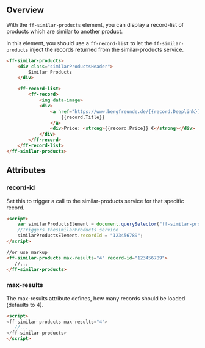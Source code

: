 ## Overview
With the `ff-similar-products` element, you can display a record-list of products which are similar to another product.
 
In this element, you should use a `ff-record-list` to let the `ff-similar-products` inject the records returned from the similar-products service.

```html
<ff-similar-products>
    <div class="similarProductsHeader">
        Similar Products
    </div>

    <ff-record-list>
        <ff-record>
            <img data-image>
            <div>
                <a href="https://www.bergfreunde.de/{{record.Deeplink}}" data-action="redirect">
                    {{record.Title}}
                </a>
                <div>Price: <strong>{{record.Price}} €</strong></div>
            </div>
        </ff-record>
    </ff-record-list>
</ff-similar-products>
```

## Attributes
### record-id
Set this to trigger a call to the similar-products service for that specific record.
```html
<script>
    var similarProductsElement = document.querySelector("ff-similar-products");
    //Triggers thesimilarProducts service
    similarProductsElement.recordId = "123456789";
</script>

//or use markup
<ff-similar-products max-results="4" record-id="123456789">
   //...
</ff-similar-products>
```

### max-results
The max-results attribute defines, how many records should be loaded (defaults to 4).
```html
<script>
<ff-similar-products max-results="4">
   //...
</ff-similar-products>
</script>
```

